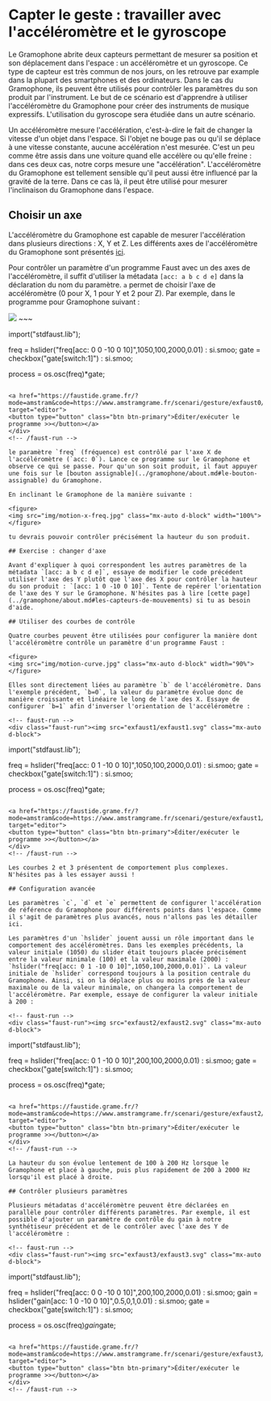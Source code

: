 # Capter le geste : travailler avec l'accéléromètre et le gyroscope

Le Gramophone abrite deux capteurs permettant de mesurer sa position et son déplacement dans l'espace : un accéléromètre et un gyroscope. Ce type de capteur est très commun de nos jours, on les retrouve par example dans la plupart des smartphones et des ordinateurs. Dans le cas du Gramophone, ils peuvent être utilisés pour contrôler les paramètres du son produit par l'instrument. Le but de ce scénario est d'apprendre à utiliser l'accéléromètre du Gramophone pour créer des instruments de musique expressifs. L'utilisation du gyroscope sera étudiée dans un autre scénario.   

Un accéléromètre mesure l'accélération, c'est-à-dire le fait de changer la vitesse d'un objet dans l'espace. Si l'objet ne bouge pas ou qu'il se déplace à une vitesse constante, aucune accélération n'est mesurée. C'est un peu comme être assis dans une voiture quand elle accélère ou qu'elle freine : dans ces deux cas, notre corps mesure une "accélération". L'accéléromètre du Gramophone est tellement sensible qu'il peut aussi être influencé par la gravité de la terre. Dans ce cas là, il peut être utilisé pour mesurer l'inclinaison du Gramophone dans l'espace. 

## Choisir un axe

L'accéléromètre du Gramophone est capable de mesurer l'accélération dans plusieurs directions : X, Y et Z. Les différents axes de l'accéléromètre du Gramophone sont présentés [ici](../gramophone/about.md#les-capteurs-de-mouvements). 

Pour contrôler un paramètre d'un programme Faust avec un des axes de l'accéléromètre, il suffit d'utiliser la métadata `[acc: a b c d e]` dans la déclaration du nom du paramètre. `a` permet de choisir l'axe de accéléromètre (0 pour X, 1 pour Y et 2 pour Z). Par exemple, dans le programme pour Gramophone suivant :

<!-- faust-run -->
<div class="faust-run"><img src="exfaust0/exfaust0.svg" class="mx-auto d-block">
~~~

import("stdfaust.lib");

freq = hslider("freq[acc: 0 0 -10 0 10]",1050,100,2000,0.01) : si.smoo;
gate = checkbox("gate[switch:1]") : si.smoo;

process = os.osc(freq)*gate;

~~~

<a href="https://faustide.grame.fr/?mode=amstram&code=https://www.amstramgrame.fr/scenari/gesture/exfaust0/exfaust0.dsp" target="editor">
<button type="button" class="btn btn-primary">Éditer/exécuter le programme >></button></a>
</div>
<!-- /faust-run -->

le paramètre `freq` (fréquence) est contrôlé par l'axe X de l'accéléromètre (`acc: 0`). Lance ce programme sur le Gramophone et observe ce qui se passe. Pour qu'un son soit produit, il faut appuyer une fois sur le [bouton assignable](../gramophone/about.md#le-bouton-assignable) du Gramophone. 

En inclinant le Gramophone de la manière suivante :

<figure>
<img src="img/motion-x-freq.jpg" class="mx-auto d-block" width="100%">
</figure>

tu devrais pouvoir contrôler précisément la hauteur du son produit.

## Exercise : changer d'axe

Avant d'expliquer à quoi correspondent les autres paramètres de la métadata `[acc: a b c d e]`, essaye de modifier le code précédent utiliser l'axe des Y plutôt que l'axe des X pour contrôler la hauteur du son produit : `[acc: 1 0 -10 0 10]`. Tente de repérer l'orientation de l'axe des Y sur le Gramophone. N'hésites pas à lire [cette page](../gramophone/about.md#les-capteurs-de-mouvements) si tu as besoin d'aide.

## Utiliser des courbes de contrôle

Quatre courbes peuvent être utilisées pour configurer la manière dont l'accéléromètre contrôle un paramètre d'un programme Faust :

<figure>
<img src="img/motion-curve.jpg" class="mx-auto d-block" width="90%">
</figure>

Elles sont directement liées au paramètre `b` de l'accéléromètre. Dans l'exemple précédent, `b=0`, la valeur du paramètre évolue donc de manière croissante et linéaire le long de l'axe des X. Essaye de configurer `b=1` afin d'inverser l'orientation de l'accéléromètre :

<!-- faust-run -->
<div class="faust-run"><img src="exfaust1/exfaust1.svg" class="mx-auto d-block">
~~~

import("stdfaust.lib");

freq = hslider("freq[acc: 0 1 -10 0 10]",1050,100,2000,0.01) : si.smoo;
gate = checkbox("gate[switch:1]") : si.smoo;

process = os.osc(freq)*gate;

~~~

<a href="https://faustide.grame.fr/?mode=amstram&code=https://www.amstramgrame.fr/scenari/gesture/exfaust1/exfaust1.dsp" target="editor">
<button type="button" class="btn btn-primary">Éditer/exécuter le programme >></button></a>
</div>
<!-- /faust-run -->

Les courbes 2 et 3 présentent de comportement plus complexes. N'hésites pas à les essayer aussi !

## Configuration avancée

Les paramètres `c`, `d` et `e` permettent de configurer l'accélération de référence du Gramophone pour différents points dans l'espace. Comme il s'agit de paramètres plus avancés, nous n'allons pas les détailler ici. 

Les paramètres d'un `hslider` jouent aussi un rôle important dans le comportement des accéléromètres. Dans les exemples précédents, la valeur initiale (1050) du slider était toujours placée précisément entre la valeur minimale (100) et la valeur maximale (2000) : `hslider("freq[acc: 0 1 -10 0 10]",1050,100,2000,0.01)`. La valeur initiale de `hslider` correspond toujours à la position centrale du Gramophone. Ainsi, si on la déplace plus ou moins près de la valeur maximale ou de la valeur minimale, on changera la comportement de l'accéléromètre. Par exemple, essaye de configurer la valeur initiale à 200 :

<!-- faust-run -->
<div class="faust-run"><img src="exfaust2/exfaust2.svg" class="mx-auto d-block">
~~~

import("stdfaust.lib");

freq = hslider("freq[acc: 0 1 -10 0 10]",200,100,2000,0.01) : si.smoo;
gate = checkbox("gate[switch:1]") : si.smoo;

process = os.osc(freq)*gate;

~~~

<a href="https://faustide.grame.fr/?mode=amstram&code=https://www.amstramgrame.fr/scenari/gesture/exfaust2/exfaust2.dsp" target="editor">
<button type="button" class="btn btn-primary">Éditer/exécuter le programme >></button></a>
</div>
<!-- /faust-run -->

La hauteur du son évolue lentement de 100 à 200 Hz lorsque le Gramophone et placé à gauche, puis plus rapidement de 200 à 2000 Hz lorsqu'il est placé à droite.

## Contrôler plusieurs paramètres

Plusieurs métadatas d'accéléromètre peuvent être déclarées en parallèle pour contrôler différents paramètres. Par exemple, il est possible d'ajouter un paramètre de contrôle du gain à notre synthétiseur précédent et de le contrôler avec l'axe des Y de l'accéléromètre :

<!-- faust-run -->
<div class="faust-run"><img src="exfaust3/exfaust3.svg" class="mx-auto d-block">
~~~

import("stdfaust.lib");

freq = hslider("freq[acc: 0 0 -10 0 10]",200,100,2000,0.01) : si.smoo;
gain = hslider("gain[acc: 1 0 -10 0 10]",0.5,0,1,0.01) : si.smoo;
gate = checkbox("gate[switch:1]") : si.smoo;

process = os.osc(freq)*gain*gate;

~~~

<a href="https://faustide.grame.fr/?mode=amstram&code=https://www.amstramgrame.fr/scenari/gesture/exfaust3/exfaust3.dsp" target="editor">
<button type="button" class="btn btn-primary">Éditer/exécuter le programme >></button></a>
</div>
<!-- /faust-run -->
